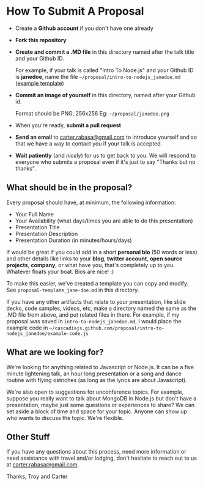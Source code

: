 How To Submit A Proposal
========================

* Create a **Github account** if you don't have one already
* **Fork this repository**
* **Create and commit a .MD file** in this directory named after the talk title and your Github ID.

    For example, if your talk is called "Intro To Node.js" and your Github ID is **janedoe**, name the file ```~/proposal/intro-to-nodejs_janedoe.md``` ([example template](https://github.com/cascadiajs/cascadiajs.github.com/blob/master/proposal/proposal-template_janedoe.md))
* **Commit an image of yourself** in this directory, named after your Github id.

    Format should be PNG, 256x256 Eg: ```~/proposal/janedoe.png```
* When you're ready, **submit a pull request**
* **Send an email** to [carter.rabasa@gmail.com](mailto:carter.rabasa@gmail.com) to introduce yourself and so that we have a way to contact you if your talk is accepted.
* **Wait patiently** (and *nicely*) for us to get back to you. We will respond to everyone who submits a proposal even if it's just to say "Thanks but no thanks".


What should be in the proposal?
-------------------------------

Every proposal should have, at minimum, the following information: 

* Your Full Name
* Your Availability (what days/times you are able to do this presentation)
* Presentation Title
* Presentation Description
* Presentation Duration (in minutes/hours/days)

If would be great if you could add in a short **personal bio** (50 words or less) and other details like links to your **blog**, **twitter account**, **open source projects**, **company**, or what have you, that's completely up to you. Whatever floats your boat. Bios are nice! :)

To make this easier, we've created a template you can copy and modify. See ```proposal-template_jane-doe.md``` in this directory.

If you have any other artifacts that relate to your presentation, like slide decks, code samples, videos, etc, make a directory named the same as the .MD file from above, and put related files in there. For example, if my proposal was saved in ```intro-to-nodejs_janedoe.md```, I would place the example code in ```~/cascadiajs.github.com/proposal/intro-to-nodejs_janedoe/example-code.js``` 


What are we looking for?
------------------------

We're looking for anything related to Javascript or Node.js. It can be a five minute lightening talk, an hour long presentation or a song and dance routine with flying ostriches (as long as the lyrics are about Javascript). 

We're also open to suggestions for unconference topics. For example, suppose you really want to talk about MongoDB in Node.js but don't have a presentation, maybe just some questions or experiences to share? We can set aside a block of time and space for your topic. Anyone can show up who wants to discuss the topic. We're flexible.


Other Stuff
-----------

If you have any questions about this process, need more information or need assistance with travel and/or lodging, don't hesitate to reach out to us at [carter.rabasa@gmail.com](mailto:carter.rabasa@gmail.com). 


Thanks,
Troy and Carter
